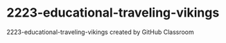 # 2223-educational-traveling-vikings
2223-educational-traveling-vikings created by GitHub Classroom
